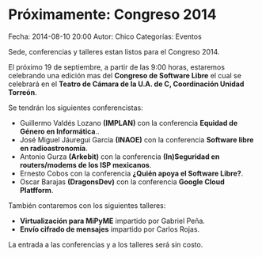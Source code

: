 Próximamente: Congreso 2014
==================================

Fecha: 2014-08-10 20:00
Autor:  Chico
Categorías: Eventos

Sede, conferencias y talleres estan listos para el Congreso 2014.

<!-- break -->

El próximo 19 de septiembre, a partir de las 9:00 horas, estaremos celebrando una edición mas del **Congreso de Software Libre** el cual se celebrará en el **Teatro de Cámara de la U.A. de C, Coordinación Unidad Torreón**.

Se tendrán los siguientes conferencistas:

* Guillermo Valdés Lozano **(IMPLAN)** con la conferencia **Equidad de Género en Informática**..
* José Miguel Jáuregui García **(INAOE)** con la conferencia **Software libre en radioastronomía**.
* Antonio Gurza **(Arkebit)** con la conferencia **(In)Seguridad en routers/modems de los ISP mexicanos**.
* Ernesto Cobos con la conferencia **¿Quién apoya el Software Libre?**.
* Oscar Barajas **(DragonsDev)** con la conferencia **Google Cloud Platfform**.

También contaremos con los siguientes talleres:

* **Virtualización para MiPyME** impartido por Gabriel Peña.
* **Envío cifrado de mensajes** impartido por Carlos Rojas.

La entrada a las conferencias y a los talleres será sin costo.
